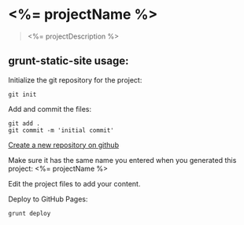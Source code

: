 # <%= projectName %>
> <%= projectDescription %>

## grunt-static-site usage:
Initialize the git repository for the project:
```
git init
```

Add and commit the files:
```
git add .
git commit -m 'initial commit'
```

[Create a new repository on github](http://github.com/new)

Make sure it has the same name you entered when you generated this project: <%= projectName %>

Edit the project files to add your content.

Deploy to GitHub Pages:
```
grunt deploy
```